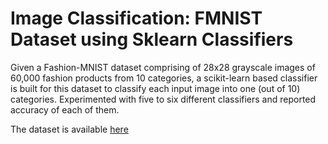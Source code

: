 # Image Classification: FMNIST Dataset using Sklearn Classifiers

Given a Fashion-MNIST dataset comprising of 28x28 grayscale images of 60,000 fashion products from 10 categories, a scikit-learn based classifier is built for this dataset to classify each input image into one (out of 10) categories. Experimented with five to six different classifiers and reported accuracy of each of them.

The dataset is available [here](https://www.kaggle.com/datasets/zalando-research/fashionmnist)
